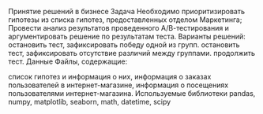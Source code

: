 Принятие решений в бизнесе
Задача
Необходимо приоритизировать гипотезы из списка гипотез, предоставленных отделом Маркетинга;
Провести анализ результатов проведенного А/В-тестирования и аргументировать решение по результатам теста. Варианты решений:
остановить тест, зафиксировать победу одной из групп.
остановить тест, зафиксировать отсутствие различий между группами.
продолжить тест.
Данные
Файлы, содержащие:

список гипотез и информация о них,
информация о заказах пользователей в интернет-магазине,
информация о посещениях пользователями интернет-магазина.
Используемые библиотеки
pandas, numpy, matplotlib, seaborn, math, datetime, scipy
